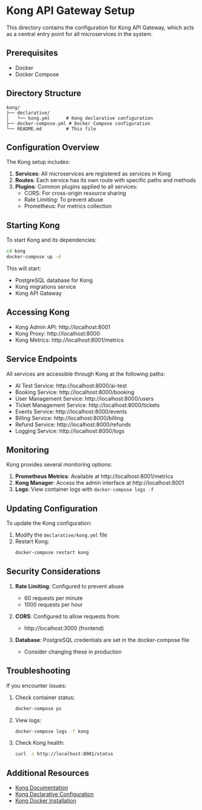 # Kong API Gateway Setup

This directory contains the configuration for Kong API Gateway, which acts as a central entry point for all microservices in the system.

## Prerequisites

- Docker
- Docker Compose

## Directory Structure

```
kong/
├── declarative/
│   └── kong.yml      # Kong declarative configuration
├── docker-compose.yml # Docker Compose configuration
└── README.md         # This file
```

## Configuration Overview

The Kong setup includes:

1. **Services**: All microservices are registered as services in Kong
2. **Routes**: Each service has its own route with specific paths and methods
3. **Plugins**: Common plugins applied to all services:
   - CORS: For cross-origin resource sharing
   - Rate Limiting: To prevent abuse
   - Prometheus: For metrics collection

## Starting Kong

To start Kong and its dependencies:

```bash
cd kong
docker-compose up -d
```

This will start:
- PostgreSQL database for Kong
- Kong migrations service
- Kong API Gateway

## Accessing Kong

- Kong Admin API: http://localhost:8001
- Kong Proxy: http://localhost:8000
- Kong Metrics: http://localhost:8001/metrics

## Service Endpoints

All services are accessible through Kong at the following paths:

- AI Test Service: http://localhost:8000/ai-test
- Booking Service: http://localhost:8000/booking
- User Management Service: http://localhost:8000/users
- Ticket Management Service: http://localhost:8000/tickets
- Events Service: http://localhost:8000/events
- Billing Service: http://localhost:8000/billing
- Refund Service: http://localhost:8000/refunds
- Logging Service: http://localhost:8000/logs

## Monitoring

Kong provides several monitoring options:

1. **Prometheus Metrics**: Available at http://localhost:8001/metrics
2. **Kong Manager**: Access the admin interface at http://localhost:8001
3. **Logs**: View container logs with `docker-compose logs -f`

## Updating Configuration

To update the Kong configuration:

1. Modify the `declarative/kong.yml` file
2. Restart Kong:
   ```bash
   docker-compose restart kong
   ```

## Security Considerations

1. **Rate Limiting**: Configured to prevent abuse
   - 60 requests per minute
   - 1000 requests per hour

2. **CORS**: Configured to allow requests from:
   - http://localhost:3000 (frontend)

3. **Database**: PostgreSQL credentials are set in the docker-compose file
   - Consider changing these in production

## Troubleshooting

If you encounter issues:

1. Check container status:
   ```bash
   docker-compose ps
   ```

2. View logs:
   ```bash
   docker-compose logs -f kong
   ```

3. Check Kong health:
   ```bash
   curl -i http://localhost:8001/status
   ```

## Additional Resources

- [Kong Documentation](https://docs.konghq.com/)
- [Kong Declarative Configuration](https://docs.konghq.com/gateway/latest/production/deployment-topologies/declarative-config/)
- [Kong Docker Installation](https://docs.konghq.com/gateway/latest/install/docker/) 